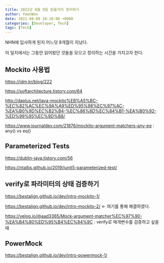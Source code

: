 ```yaml
---
title: 2021년 8월 9일 읽을거리 정리하기
author: YeonWon
date: 2021-08-09 18:10:00 +0900
categories: [Developer, Tech]
tags: [Tech]
---
```


NHN에 입사하게 된지 어느덧 8개월이 지났다.

이 일지에서는 그동안 읽어왔던 것들을 모으고 정리하는 시간을 가지고자 한다.


## Mockito 사용법

https://jdm.kr/blog/222

https://softarchitecture.tistory.com/64

http://daplus.net/java-mockito%EB%A5%BC-%EC%82%AC%EC%9A%A9%ED%95%98%EC%97%AC-%EA%B0%9D%EC%B2%B4-%EC%86%8D%EC%84%B1-%EA%B0%92-%ED%99%95%EC%9D%B8/

https://www.journaldev.com/21876/mockito-argument-matchers-any-eq : any() vs eq()



## Parameterized Tests

https://dublin-java.tistory.com/56

https://ntalbs.github.io/2019/junit5-parameterized-test/



## verify로 파라미터의 상태 검증하기

https://bestalign.github.io/dev/intro-mockito-1/

https://bestalign.github.io/dev/intro-mockito-2/ <- 여기를 통해 해결하였다.

https://velog.io/@aad3365/Mock-argument-matcher%EC%97%90-%EA%B4%80%ED%95%B4%EC%84%9C : verify로 매개변수를 검증하고 싶을 때



## PowerMock

https://bestalign.github.io/dev/intro-powermock-1/

